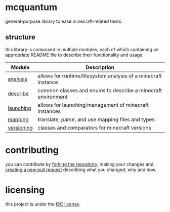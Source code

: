 # mcquantum

general-purpose library to ease minecraft-related tasks.

## structure

this library is composed in multiple modules, each of which containing an appropriate README file to describe their
functionality and usage.

| Module                             | Description                                                    |
|------------------------------------|----------------------------------------------------------------|
| [analysis](./analysis)             | allows for runtime/filesystem analysis of a minecraft instance |
| [describe](./describe)             | common classes and enums to describe a minecraft environment   |
| [launching](./launching)           | allows for launching/management of minecraft instances         |
| [mapping](./mapping)               | translate, parse, and use mapping files and types              |
| [versioning](./versioning)         | classes and comparators for minecraft versions                 |

# contributing

you can contribute by [forking the repository][fork], making your changes and [creating a new pull request][new-pr]
describing what you changed, why and how.

# licensing

this project is under the [ISC license][blob-license].

[fork]: https://github.com/xtrm-en/mcquantum/fork "fork this repository"

[new-pr]: https://github.com/xtrm-en/mcquantum/pulls/new "create a new pull request"

[blob-license]: https://github.com/xtrm-en/mcquantum/blob/trunk/LICENSE "LICENSE source file"

